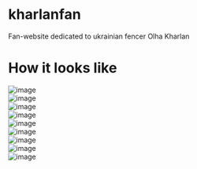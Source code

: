 # kharlanfan
Fan-website dedicated to ukrainian fencer Olha Kharlan

# How it looks like
![image](https://github.com/graveetone/kharlanfan/assets/98279909/8519c7f9-cf12-4b96-87af-7d7aecc32a63)
<br>
![image](https://github.com/graveetone/kharlanfan/assets/98279909/d1f55241-01f0-4d78-b627-48b98d983881)
<br>
![image](https://github.com/graveetone/kharlanfan/assets/98279909/f57b5ffc-626c-4484-973e-71e175d261c8)
<br>
![image](https://github.com/graveetone/kharlanfan/assets/98279909/8cf95b90-5754-463f-90bc-322fc0eec53f)
<br>
![image](https://github.com/graveetone/kharlanfan/assets/98279909/33fd7290-4fc9-44a8-813b-98f65c9f4fb0)
<br>
![image](https://github.com/graveetone/kharlanfan/assets/98279909/826b05c5-c250-4c26-a09b-bcd957c3af4b)
<br>
![image](https://github.com/graveetone/kharlanfan/assets/98279909/82e364cb-28e1-4e0f-be4e-9fe6fbff0e52)
<br>
![image](https://github.com/graveetone/kharlanfan/assets/98279909/0307172a-c2c0-4140-94e4-44377c429dbe)
<br>
![image](https://github.com/graveetone/kharlanfan/assets/98279909/01185547-4222-41df-a1e5-b220c59d0c67)
